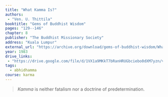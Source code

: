 ```yaml
---
title: "What Kamma Is?"
authors:
 - "Ven. U. Thittila"
booktitle: "Gems of Buddhist Wisdom"
pages: "129--146"
chapter: 8
publisher: "The Buddhist Missionary Society"
address: "Kuala Lumpur"
external_url: "https://archive.org/download/gems-of-buddhist-wisdom/What%20Kamma%20Is%20-%20Thittila_text.pdf"
year: 1983
drive_links:
 - "https://drive.google.com/file/d/1VX1a9MKkT7bRanHRUGbciebo0dXM7yzn/view?usp=drivesdk"
tags:
  - abhidhamma
course: karma
---
```


> *Kamma* is neither fatalism nor a doctrine of predetermination.
